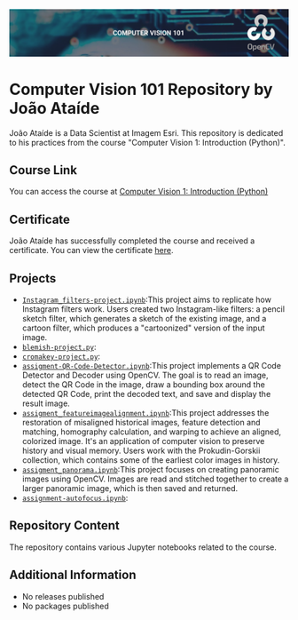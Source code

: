 ![Project Image](CV101.png)
# Computer Vision 101 Repository by João Ataíde

João Ataíde is a Data Scientist at Imagem Esri. This repository is dedicated to his practices from the course "Computer Vision 1: Introduction (Python)".

## Course Link
You can access the course at [Computer Vision 1: Introduction (Python)](https://opencv.org/courses)

## Certificate
João Ataíde has successfully completed the course and received a certificate. You can view the certificate [here](https://courses.opencv.org/certificates/8a56e3b3421945f799361f3f28cf44fe).

## Projects
- [`Instagram_filters-project.ipynb`](https://github.com/jvataidee/ComputerVision101/blob/main/Instagram_filters-project.ipynb):This project aims to replicate how Instagram filters work. Users created two Instagram-like filters: a pencil sketch filter, which generates a sketch of the existing image, and a cartoon filter, which produces a "cartoonized" version of the input image.
- [`blemish-project.py`](https://github.com/jvataidee/ComputerVision101/blob/main/blemish-project.py):
- [`cromakey-project.py`](https://github.com/jvataidee/ComputerVision101/blob/main/cromakey-project.py):
- [`assigment-QR-Code-Detector.ipynb`](https://github.com/jvataidee/ComputerVision101/blob/main/assigment-QR-Code-Detector.ipynb):This project implements a QR Code Detector and Decoder using OpenCV. The goal is to read an image, detect the QR Code in the image, draw a bounding box around the detected QR Code, print the decoded text, and save and display the result image.
- [`assigment_featureimagealignment.ipynb`](https://github.com/jvataidee/ComputerVision101/blob/main/assigment_featureimagealignment.ipynb):This project addresses the restoration of misaligned historical images, feature detection and matching, homography calculation, and warping to achieve an aligned, colorized image. It's an application of computer vision to preserve history and visual memory. Users work with the Prokudin-Gorskii collection, which contains some of the earliest color images in history.
- [`assigment_panorama.ipynb`](https://github.com/jvataidee/ComputerVision101/blob/main/assigment_panorama.ipynb):This project focuses on creating panoramic images using OpenCV. Images are read and stitched together to create a larger panoramic image, which is then saved and returned.
- [`assignment-autofocus.ipynb`](https://github.com/jvataidee/ComputerVision101/blob/main/assigment_panorama.ipynb):

## Repository Content
The repository contains various Jupyter notebooks related to the course.

## Additional Information
- No releases published
- No packages published
